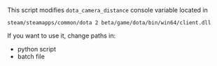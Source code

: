 This script modifies `dota_camera_distance` console variable located in 
```
steam/steamapps/common/dota 2 beta/game/dota/bin/win64/client.dll
```
If you want to use it, change paths in:
- python script
- batch file
